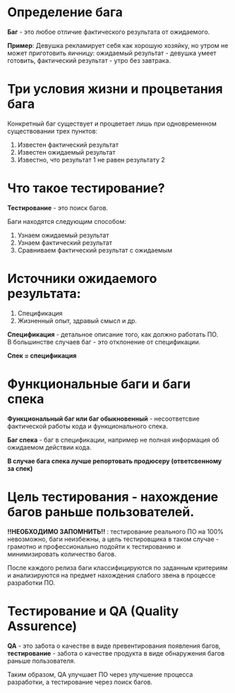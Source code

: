 # Определение бага
**Баг** - это любое отличие фактического результата от ожидаемого.

**Пример**:   Девушка рекламирует себя как хорошую хозяйку, но утром не может приготовить яичницу: ожидаемый результат - девушка умеет готовить, фактический результат - утро без завтрака.

# Три условия жизни и процветания бага
Конкретный баг существует и процветает лишь при одновременном существовании трех пунктов:
1. Известен фактический результат
2. Известен ожидаемый результат
3. Известно, что результат 1 не равен результату 2

# Что такое тестирование? 
**Тестирование** - это поиск багов.   

Баги находятся следующим способом:
1. Узнаем ожидаемый результат
2. Узнаем фактический результат
3. Сравниваем фактический результат с ожидаемым

# Источники ожидаемого результата:
1. Спецификация
2. Жизненный опыт, здравый смысл и др.

**Спецификация** - детальное описание того, как должно работать ПО.   
В большинстве случаев баг - это отклонение от спецификации.

**Спек = спецификация**

# Функциональные баги и баги спека
**Функциональный баг или баг обыкновенный** - несоответсвие фактической работы кода и функционального спека.

**Баг спека** - баг в спецификации, например не полная информация об ожидаемом действии кода.

**В случае бага спека лучше репортовать продюсеру (ответсвенному за спек)**

# **Цель тестирования** - нахождение багов раньше пользователей.   
**!!НЕОБХОДИМО ЗАПОМНИТЬ!!** : тестирование реального ПО на 100% невозможно, баги неизбежны, а цель тестировщика в таком случае - грамотно и профессионально подойти к тестированию и минимизировать количество багов.

После каждого релиза баги классифицируются по заданным критериям и анализируются на предмет нахождения слабого звена в процессе разработки ПО.

# Тестирование и QA (Quality Assurence)
**QA** - это забота о качестве в виде превентирования появления багов, **тестирование** - забота о качестве продукта в виде обнаружения багов раньше пользователя.

Таким образом, QA улучшает ПО через улучшение процесса разработки, а тестирование через поиск багов.
